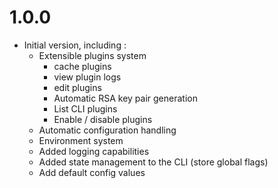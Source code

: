 # 1.0.0

* Initial version, including :
  * Extensible plugins system
    * cache plugins
    * view plugin logs
    * edit plugins
    * Automatic RSA key pair generation
    * List CLI plugins
    * Enable / disable plugins
  * Automatic configuration handling
  * Environment system
  * Added logging capabilities
  * Added state management to the CLI (store global flags)
  * Add default config values

